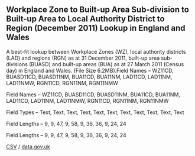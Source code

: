 ## Workplace Zone to Built-up Area Sub-division to Built-up Area to Local Authority District to Region (December 2011) Lookup in England and Wales

A best-fit lookup between Workplace Zones (WZ), local authority districts (LAD) and regions (RGN) as at 31 December 2011, built-up area sub-divisions (BUASD) and built-up areas (BUA) as at 27 March 2011 (Census day) in England and Wales. (File Size 6.2MB).Field Names – WZ11CD, BUASD11CD, BUASD11NM, BUA11CD, BUA11NM, LAD11CD, LAD11NM, LAD11NMW, RGN11CD, RGN11NM, RGN11NMW

Field Names – WZ11CD, BUASD11CD, BUASD11NM, BUA11CD, BUA11NM, LAD11CD, LAD11NM, LAD11NMW, RGN11CD, RGN11NM, RGN11NMW

Field Types – Text, Text, Text,
Text, Text, Text, Text, Text, Text, Text, Text

Field Lengths – 9, 9, 47, 9, 58, 9, 36, 36, 9, 24, 24

Field Lengths – 9, 9, 47, 9, 58, 9, 36, 36, 9, 24, 24

[CSV](csv/227.csv) / [data.gov.uk](https://data.gov.uk/dataset/771d8819-15ea-4f6a-bb1d-f8feebcedbf2/workplace-zone-to-built-up-area-sub-division-to-built-up-area-to-local-authority-district-to-region-december-2011-lookup-in-england-and-wales)

